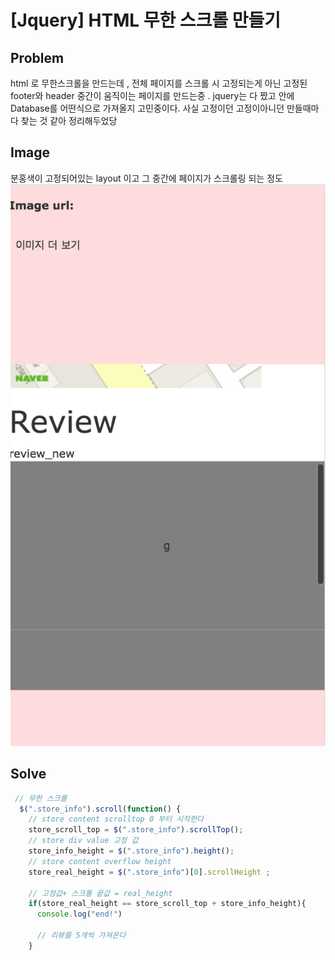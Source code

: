 # [Jquery] HTML 무한 스크롤 만들기

## Problem 
html 로 무한스크롤을 만드는데 , 전체 페이지를 스크롤 시 고정되는게 아닌 고정된 footer와 header 중간이 움직이는 페이지를 만드는중 . jquery는 다 짰고 안에 Database를 어떤식으로 가져올지 고민중이다. 사실 고정이던 고정이아니던 만들때마다 찾는 것 같아 정리해두었당


## Image
분홍색이 고정되어있는 layout 이고 그 중간에 페이지가 스크롤링 되는 정도 
![Alt text](../IMG/html_Infinite_scroll.png)
## Solve

```javascript
 // 무한 스크롤 
  $(".store_info").scroll(function() {
    // store content scrolltop 0 부터 시작한다
    store_scroll_top = $(".store_info").scrollTop();
    // store div value 고정 값 
    store_info_height = $(".store_info").height();    
    // store content overflow height
    store_real_height = $(".store_info")[0].scrollHeight ;

    // 고정값+ 스크롤 끝값 = real_height
    if(store_real_height == store_scroll_top + store_info_height){
      console.log("end!")

      // 리뷰를 5개씩 가져온다
    }
``` 

